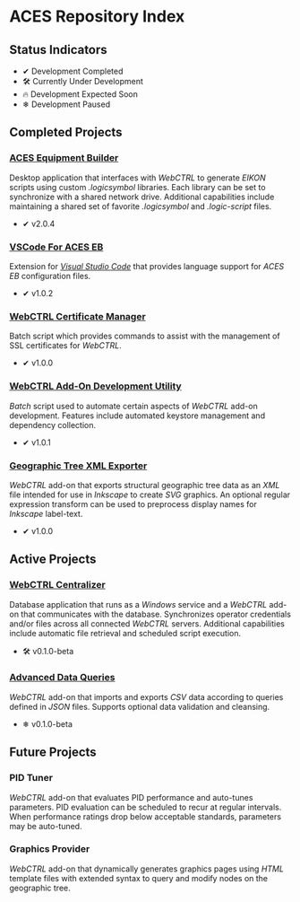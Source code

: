 # ACES Repository Index

## Status Indicators

- ✔ Development Completed
- 🛠 Currently Under Development
- 🔥 Development Expected Soon
- ❄ Development Paused

## Completed Projects

### [ACES Equipment Builder](https://github.com/automatic-controls/aces-equipment-builder)
Desktop application that interfaces with *WebCTRL* to generate *EIKON* scripts using custom *.logicsymbol* libraries. Each library can be set to synchronize with a shared network drive. Additional capabilities include maintaining a shared set of favorite *.logicsymbol* and *.logic-script* files.

- ✔ v2.0.4

### [VSCode For ACES EB](https://github.com/automatic-controls/vscode-aces-equipment-builder)
Extension for [*Visual Studio Code*](https://code.visualstudio.com/) that provides language support for *ACES EB* configuration files.

- ✔ v1.0.2

### [WebCTRL Certificate Manager](https://github.com/automatic-controls/webctrl-cert-manager)
Batch script which provides commands to assist with the management of SSL certificates for *WebCTRL*.

- ✔ v1.0.0

### [WebCTRL Add-On Development Utility](https://github.com/automatic-controls/webctrl-addon-dev)
*Batch* script used to automate certain aspects of *WebCTRL* add-on development. Features include automated keystore management and dependency collection.

- ✔ v1.0.1

### [Geographic Tree XML Exporter](https://github.com/automatic-controls/geo-xml-export-addon)
*WebCTRL* add-on that exports structural geographic tree data as an *XML* file intended for use in *Inkscape* to create *SVG* graphics. An optional regular expression transform can be used to preprocess display names for *Inkscape* label-text.

- ✔ v1.0.0

## Active Projects

### [WebCTRL Centralizer](https://github.com/automatic-controls/webctrl-centralizer)
Database application that runs as a *Windows* service and a *WebCTRL* add-on that communicates with the database. Synchronizes operator credentials and/or files across all connected *WebCTRL* servers. Additional capabilities include automatic file retrieval and scheduled script execution.

- 🛠 v0.1.0-beta

### [Advanced Data Queries](https://github.com/automatic-controls/data-query-addon)
*WebCTRL* add-on that imports and exports *CSV* data according to queries defined in *JSON* files. Supports optional data validation and cleansing.

- ❄ v0.1.0-beta

## Future Projects

### PID Tuner
*WebCTRL* add-on that evaluates PID performance and auto-tunes parameters. PID evaluation can be scheduled to recur at regular intervals. When performance ratings drop below acceptable standards, parameters may be auto-tuned.

### Graphics Provider
*WebCTRL* add-on that dynamically generates graphics pages using *HTML* template files with extended syntax to query and modify nodes on the geographic tree.
